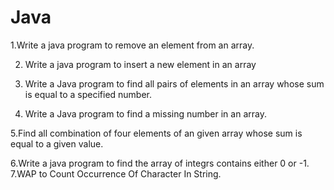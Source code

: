 # Java
 1.Write a java program to remove an element from an array.

2. Write a java program to insert a new element in an array

3. Write a Java program to find all pairs of elements in an array whose sum is equal to a specified number.

4. Write a Java program to find a missing number in an array.

5.Find all combination of four elements of an given array whose sum is equal to a given value.

6.Write a java program to find the array of integrs contains either 0 or -1.
7.WAP to Count Occurrence Of Character In String.

